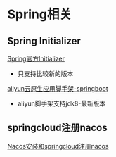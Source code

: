 # Spring相关

## Spring Initializer
[Spring官方Initializer](https://start.spring.io/)
- 只支持比较新的版本

[aliyun云原生应用脚手架-springboot](https://start.aliyun.com/)
- aliyun脚手架支持jdk8-最新版本

## springcloud注册nacos
[Nacos安装和springcloud注册nacos](/DevOps/Nacos.md)
